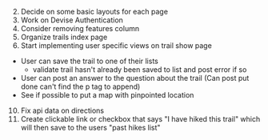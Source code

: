 2.  Decide on some basic layouts for each page
4.  Work on Devise Authentication
6.  Consider removing features column
7.  Organize trails index page
9.  Start implementing user specific views on trail show page
  - User can save the trail to one of their lists
    - validate trail hasn't already been saved to list and post error if so
  - User can post an answer to the question about the trail (Can post put done can't find the p tag to append)
  - See if possible to put a map with pinpointed location
10.  Fix api data on directions
11.  Create clickable link or checkbox that says "I have hiked this trail" which will then save to the users "past hikes list"
